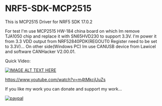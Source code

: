 # NRF5-SDK-MCP2515

This is MCP2515 Driver for NRF5 SDK 17.0.2

For test I'm use MCP2515 HW-184 china board on which Im remove TJA1050 chip and replace it with SN65HVD230 to support 3.3V. I'm power it from 3.3 VDD output from NRF52840PDK(REGOUT0 Register need to be set to 3.3V)... On other side(Windows PC) Im use CANUSB device from Lawicel and software CANHacker V2.00.01.

Quick Video: 

[![IMAGE ALT TEXT HERE](https://img.youtube.com/vi/m4tMkcjUuZs/0.jpg)](https://www.youtube.com/watch?v=m4tMkcjUuZs)

https://www.youtube.com/watch?v=m4tMkcjUuZs

If you like my work you can donate and support my work...

[![paypal](https://www.paypalobjects.com/en_US/i/btn/btn_donateCC_LG.gif)](https://www.paypal.com/donate/?hosted_button_id=MP6Y6ZVHZR4FN)

